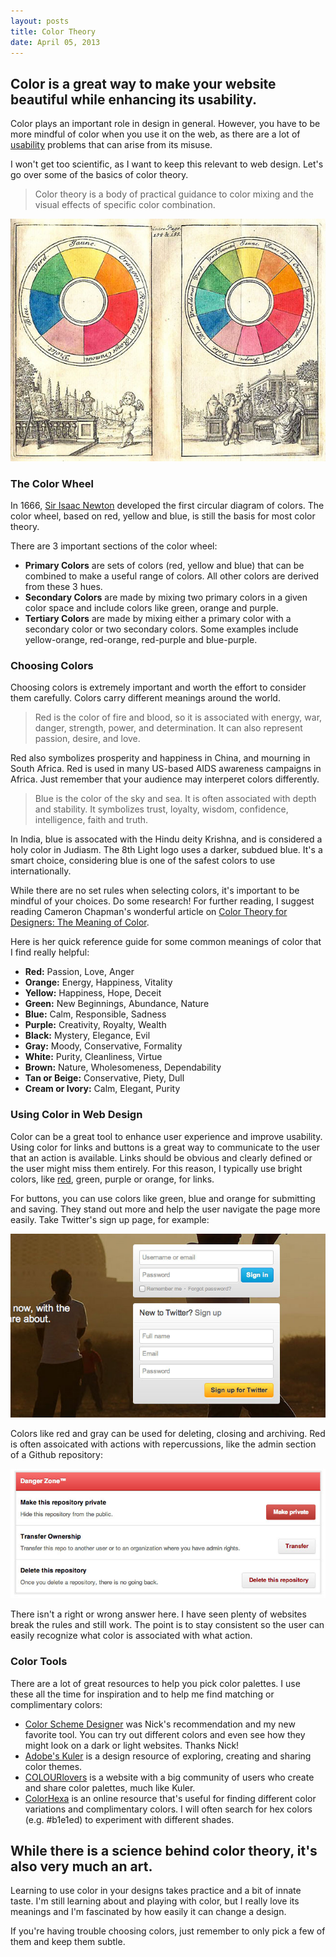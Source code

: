 ```yaml
---
layout: posts
title: Color Theory
date: April 05, 2013
---
```

<h2>
Color is a great way to make your website beautiful while enhancing its usability.
</h2>

<p>
Color plays an important role in design in general. However, you have to be more mindful of color when you use it on the web, as there are a lot of <a href="usability-testing.html" target="_blank">usability</a> problems that can arise from its misuse. </p>

<p>
I won't get too scientific, as I want to keep this relevant to web design. Let's go over some of the basics of color theory.
</p>

<blockquote>
<p>
Color theory is a body of practical guidance to color mixing and the visual effects of specific color combination.
</p>
</blockquote>

<a href="http://en.wikipedia.org/wiki/Color_wheel" target="_blank">
<img src="/images/color-wheel.jpg" />
</a>

<h3>The Color Wheel</h3>

<p>In 1666, <a href="http://en.wikipedia.org/wiki/Isaac_Newton" target="_blank">Sir Isaac Newton</a> developed the first circular diagram of colors. The color wheel, based on red, yellow and blue, is still the basis for most color theory.</p>

<p>There are 3 important sections of the color wheel:</p>

<ul>
<li>
<strong>Primary Colors</strong> are sets of colors (red, yellow and blue) that can be combined to make a useful range of colors. All other colors are derived from these 3 hues.
</li>

<li>
<strong>Secondary Colors</strong> are made by mixing two primary colors in a given color space and include colors like green, orange and purple.
</li>

<li>
<strong>Tertiary Colors</strong> are made by mixing either a primary color with a secondary color or two secondary colors. Some examples include yellow-orange, red-orange, red-purple and blue-purple.
</li>
</ul>

<h3>Choosing Colors</h3>

<p>
Choosing colors is extremely important and worth the effort to consider them carefully. Colors carry different meanings around the world.
</p>

<blockquote>
<p>
Red is the color of fire and blood, so it is associated with energy, war, danger, strength, power, and determination. It can also represent passion, desire, and love.
</p>
</blockquote>

<p>
Red also symbolizes prosperity and happiness in China, and mourning in South Africa. Red is used in many US-based AIDS awareness campaigns in Africa. Just remember that your audience may interperet colors differently.
</p>

<blockquote>
<p>
Blue is the color of the sky and sea. It is often associated with depth and stability. It symbolizes trust, loyalty, wisdom, confidence, intelligence, faith and truth.
</p>
</blockquote>

<p>
In India, blue is assocated with the Hindu deity Krishna, and is considered a holy color in Judiasm. The 8th Light logo uses a darker, subdued blue. It's a smart choice, considering blue is one of the safest colors to use internationally.
</p>

<p>
While there are no set rules when selecting colors, it's important to be mindful of your choices. Do some research! For further reading, I suggest reading Cameron Chapman's wonderful article on <a href="http://www.smashingmagazine.com/2010/01/28/color-theory-for-designers-part-1-the-meaning-of-color/" target="_blank">Color Theory for Designers: The Meaning of Color</a>.
</p>

<p>
Here is her quick reference guide for some common meanings of color that I find really helpful:
</p>

<ul>
<li><strong>Red:</strong> Passion, Love, Anger</li>
<li><strong>Orange:</strong> Energy, Happiness, Vitality</li>
<li><strong>Yellow:</strong> Happiness, Hope, Deceit</li>
<li><strong>Green:</strong> New Beginnings, Abundance, Nature</li>
<li><strong>Blue:</strong> Calm, Responsible, Sadness</li>
<li><strong>Purple:</strong> Creativity, Royalty, Wealth</li>
<li><strong>Black:</strong> Mystery, Elegance, Evil</li>
<li><strong>Gray:</strong> Moody, Conservative, Formality</li>
<li><strong>White:</strong> Purity, Cleanliness, Virtue</li>
<li><strong>Brown:</strong> Nature, Wholesomeness, Dependability</li>
<li><strong>Tan or Beige:</strong> Conservative, Piety, Dull</li>
<li><strong>Cream or Ivory:</strong> Calm, Elegant, Purity</li>
</ul>

<h3>Using Color in Web Design</h3>

<p>
Color can be a great tool to enhance user experience and improve usability. Using color for links and buttons is a great way to communicate to the user that an action is available. Links should be obvious and clearly defined or the user might miss them entirely. For this reason, I typically use bright colors, like <a href="http://en.wikipedia.org/wiki/Red" target="_blank">red</a>, green, purple or orange, for links.
</p>

<p>
For buttons, you can use colors like green, blue and orange for submitting and saving. They stand out more and help the user navigate the page more easily. Take Twitter's sign up page, for example:
</p>

<img src="/images/twitter.jpg" />

<p>
Colors like red and gray can be used for deleting, closing and archiving. Red is often assoicated with actions with repercussions, like the admin section of a Github repository:
</p>

<img src="/images/github.jpg" />

<p>
There isn't a right or wrong answer here. I have seen plenty of websites break the rules and still work. The point is to stay consistent so the user can easily recognize what color is associated with what action.
</p>

<h3>Color Tools</h3>

<p>
There are a lot of great resources to help you pick color palettes. I use these all the time for inspiration and to help me find matching or complimentary colors:
</p>

<ul>
<li>
<a href="http://colorschemedesigner.com/" target="_blank">Color Scheme Designer</a> was Nick's recommendation and my new favorite  tool. You can try out different colors and even see how they might look on a dark or light websites. Thanks Nick!
</li>

<li>
<a href="https://kuler.adobe.com/" target="_blank">Adobe's Kuler</a> is a design resource of exploring, creating and sharing color themes.
</li>

<li>
<a href="http://www.colourlovers.com/" target="_blank">COLOURlovers</a> is a website with a big community of users who create and share color palettes, much like Kuler.
</li>

<li>
<a href="http://www.colorhexa.com/" target="_blank">ColorHexa</a>
is an online resource that's useful for finding different color variations and complimentary colors. I will often search for hex colors (e.g. #b1e1ed) to experiment with different shades.
</li>
</ul>

<h2>
While there is a science behind color theory, it's also very much an art.
</h2>

<p>
Learning to use color in your designs takes practice and a bit of innate taste. I'm still learning about and playing with color, but I really love its meanings and I'm fascinated by how easily it can change a design.
</p>

<div class='note'>
<p>
If you're having trouble choosing colors, just remember to only pick a few of them and keep them subtle.
</p>
</div>
